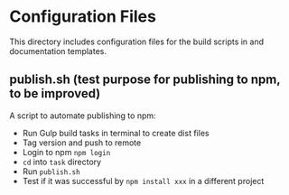 # Configuration Files

This directory includes configuration files for the build scripts in and documentation templates.

## publish.sh  (test purpose for publishing to npm, to be improved)

A script to automate publishing to npm: 
* Run Gulp build tasks in terminal to create dist files
* Tag version and push to remote
* Login to npm ```npm login``` 
* ``cd`` into ``task`` directory
* Run ``publish.sh``
* Test if it was successful by ``npm install xxx`` in a different project